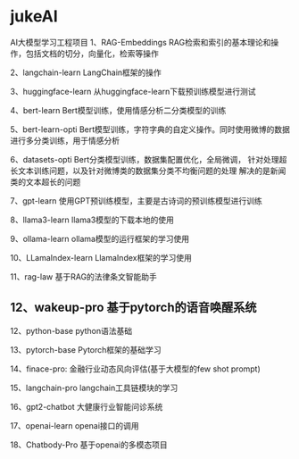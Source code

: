 # jukeAI
AI大模型学习工程项目
1、RAG-Embeddings
RAG检索和索引的基本理论和操作，包括文档的切分，向量化，检索等操作

2、langchain-learn
LangChain框架的操作

3、huggingface-learn
从huggingface-learn下载预训练模型进行测试

4、bert-learn
Bert模型训练，使用情感分析二分类模型的训练

5、bert-learn-opti
Bert模型训练，字符字典的自定义操作。同时使用微博的数据进行多分类训练，用于情感分析

6、datasets-opti
Bert分类模型训练，数据集配置优化，全局微调，
针对处理超长文本训练问题，以及针对微博类的数据集分类不均衡问题的处理
解决的是新闻类的文本超长的问题

7、gpt-learn
使用GPT预训练模型，主要是古诗词的预训练模型进行训练

8、llama3-learn
llama3模型的下载本地的使用

9、ollama-learn
ollama模型的运行框架的学习使用

10、LLamaIndex-learn
LlamaIndex框架的学习使用

11、rag-law
基于RAG的法律条文智能助手

12、wakeup-pro
基于pytorch的语音唤醒系统
---------------------------------

12、python-base
python语法基础

13、pytorch-base
Pytorch框架的基础学习

14、finace-pro:
金融行业动态风向评估(基于大模型的few shot prompt)

15、langchain-pro
langchain工具链模块的学习

16、gpt2-chatbot
大健康行业智能问诊系统

17、openai-learn
openai接口的调用

18、Chatbody-Pro
基于openai的多模态项目